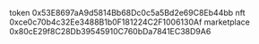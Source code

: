 token 0x53E8697aA9d5814Bb68Dc0c5a5Bd2e69C8Eb44bb
nft 0xce0c70b4c32Ee3488B1b0F181224C2F1006130Af
marketplace 0x80cE29f8C28Db39545910C760bDa7841EC38D9A6